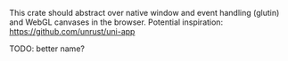 This crate should abstract over native window and event handling (glutin) and WebGL canvases in the browser. Potential inspiration: https://github.com/unrust/uni-app

TODO: better name?

